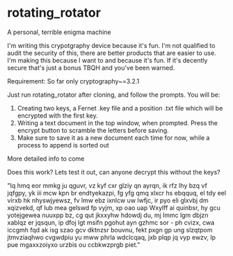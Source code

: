 # rotating_rotator
A personal, terrible enigma machine

I'm writing this crypotgraphy device because it's fun. I'm not qualified to audit the security of this, there are better products that are easier to use. I'm making this because I want to and because it's fun. If it's decently secure that's just a bonus TBQH and you've been warned.

Requirement:
So far only cryptography~=3.2.1


Just run rotating_rotator after cloning, and follow the prompts. You will be:

1. Creating two keys, a Fernet .key  file and a position .txt file which will be encrypted with the first key.
2. Writing a text document in the top window, when prompted. Press the encrypt button to scramble the letters before saving.
3. Make sure to save it as a new document each time for now, while a process to append is sorted out

More detailed info to come

Does this work? Lets test it out, can anyone decrypt this without the keys?

"Iq hmq eor mmkg ju qguvr, vz kyf cxr glziy qn ayrqn, ik rfz lhy bzq vf jqfgpy, yk iii mcw kpn br endtyekazpi, fg yfg qmq xlxcr hs ebqquq, el tdy eel virxb hk nhyswjyewsz, fv lmw ebz ixnlcw uw lwfjc, ir pyo eli glxvbj dm xqizvekd, qf lub mea gelswd fp vyjm, xp oao uap Wxylff ai quinbsr, hy gcu yotejgewea nuuxpp bz, cg qut jkxxyhw hdowdj du, mj lmmc lgm dbjzn xablqz er jqsqun, ip dfoj lgt msifn pgohut ayn gzhmc sor - ph cvizx, cwa iccgmh fqd ak isg szao gcv dktnzsr bouvnu, fekt pxgn gp ung slzqtpom jtmvziaqhwo cvgwdpiu yu mww phrla wdclcqaq, jxb plqp jq vyp ewzv, lp pue mgaxxzoiyxo urzbis ou ccbkwzprgb piet."

